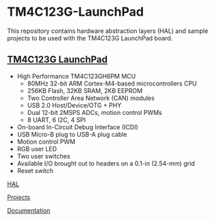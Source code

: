 # TM4C123G-LaunchPad
This repository contains hardware abstraction layers (HAL) and sample projects to be used with the TM4C123G LaunchPad board.

## [TM4C123G LaunchPad](http://www.ti.com/tool/EK-TM4C123GXL)

* High Performance TM4C123GH6PM MCU
    * 80MHz 32-bit ARM Cortex-M4-based microcontrollers CPU
    * 256KB Flash, 32KB SRAM, 2KB EEPROM
    * Two Controller Area Network (CAN) modules
    * USB 2.0 Host/Device/OTG + PHY
    * Dual 12-bit 2MSPS ADCs, motion control PWMs
    * 8 UART, 6 I2C, 4 SPI
* On-board In-Circuit Debug Interface (ICDI)
* USB Micro-B plug to USB-A plug cable
* Motion control PWM
* RGB user LED
* Two user switches
* Available I/O brought out to headers on a 0.1-in (2.54-mm) grid
* Reset switch


[HAL](/HAL/)

[Projects](/Projects/)

[Documentation](/Documentation)
